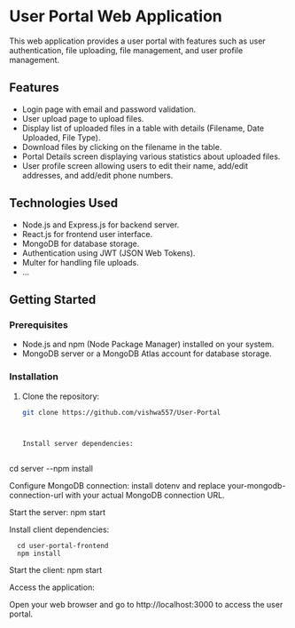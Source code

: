 # User Portal Web Application

This web application provides a user portal with features such as user authentication, file uploading, file management, and user profile management.

## Features

- Login page with email and password validation.
- User upload page to upload files.
- Display list of uploaded files in a table with details (Filename, Date Uploaded, File Type).
- Download files by clicking on the filename in the table.
- Portal Details screen displaying various statistics about uploaded files.
- User profile screen allowing users to edit their name, add/edit addresses, and add/edit phone numbers.

## Technologies Used

- Node.js and Express.js for backend server.
- React.js for frontend user interface.
- MongoDB for database storage.
- Authentication using JWT (JSON Web Tokens).
- Multer for handling file uploads.
- ...

## Getting Started

### Prerequisites

- Node.js and npm (Node Package Manager) installed on your system.
- MongoDB server or a MongoDB Atlas account for database storage.

### Installation

1. Clone the repository:

   ```bash
   git clone https://github.com/vishwa557/User-Portal



   Install server dependencies:



cd server
  --npm install

  
Configure MongoDB connection:
      install dotenv and replace your-mongodb-connection-url with your actual MongoDB connection URL.

Start the server:
    npm start


Install client dependencies:

      cd user-portal-frontend
      npm install
    
Start the client:
       npm start
       
Access the application:

Open your web browser and go to http://localhost:3000 to access the user portal.
   
